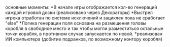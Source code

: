 основные моменты:
*В начале игры отображается кол-во генераций каждой игровой доски (реализовано через Декораторы)
*Выстрел игрока отработан по системе исключений и зациклен пока не сработает "else"
*Логика генерации поля основана на размещения головы коробля в свободное место и так чтобы могли разместиться остальные точки корабля, в противном случае запускается по новой.
*реализован ИИ компьютера (добитие подранков, по возможному контору коробля)

